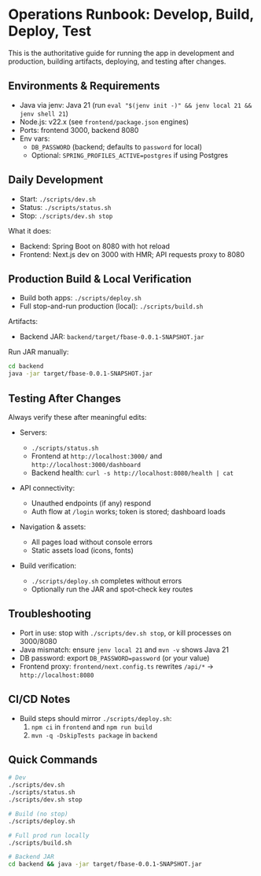 # Operations Runbook: Develop, Build, Deploy, Test

This is the authoritative guide for running the app in development and production, building artifacts, deploying, and testing after changes.

## Environments & Requirements

- Java via jenv: Java 21 (run `eval "$(jenv init -)" && jenv local 21 && jenv shell 21`)
- Node.js: v22.x (see `frontend/package.json` engines)
- Ports: frontend 3000, backend 8080
- Env vars:
  - `DB_PASSWORD` (backend; defaults to `password` for local)
  - Optional: `SPRING_PROFILES_ACTIVE=postgres` if using Postgres

## Daily Development

- Start: `./scripts/dev.sh`
- Status: `./scripts/status.sh`
- Stop: `./scripts/dev.sh stop`

What it does:
- Backend: Spring Boot on 8080 with hot reload
- Frontend: Next.js dev on 3000 with HMR; API requests proxy to 8080

## Production Build & Local Verification

- Build both apps: `./scripts/deploy.sh`
- Full stop-and-run production (local): `./scripts/build.sh`

Artifacts:
- Backend JAR: `backend/target/fbase-0.0.1-SNAPSHOT.jar`

Run JAR manually:
```bash
cd backend
java -jar target/fbase-0.0.1-SNAPSHOT.jar
```

## Testing After Changes

Always verify these after meaningful edits:

- Servers:
  - `./scripts/status.sh`
  - Frontend at `http://localhost:3000/` and `http://localhost:3000/dashboard`
  - Backend health: `curl -s http://localhost:8080/health | cat`

- API connectivity:
  - Unauthed endpoints (if any) respond
  - Auth flow at `/login` works; token is stored; dashboard loads

- Navigation & assets:
  - All pages load without console errors
  - Static assets load (icons, fonts)

- Build verification:
  - `./scripts/deploy.sh` completes without errors
  - Optionally run the JAR and spot-check key routes

## Troubleshooting

- Port in use: stop with `./scripts/dev.sh stop`, or kill processes on 3000/8080
- Java mismatch: ensure `jenv local 21` and `mvn -v` shows Java 21
- DB password: export `DB_PASSWORD=password` (or your value)
- Frontend proxy: `frontend/next.config.ts` rewrites `/api/*` → `http://localhost:8080`

## CI/CD Notes

- Build steps should mirror `./scripts/deploy.sh`:
  1) `npm ci` in `frontend` and `npm run build`
  2) `mvn -q -DskipTests package` in `backend`

## Quick Commands

```bash
# Dev
./scripts/dev.sh
./scripts/status.sh
./scripts/dev.sh stop

# Build (no stop)
./scripts/deploy.sh

# Full prod run locally
./scripts/build.sh

# Backend JAR
cd backend && java -jar target/fbase-0.0.1-SNAPSHOT.jar
```

